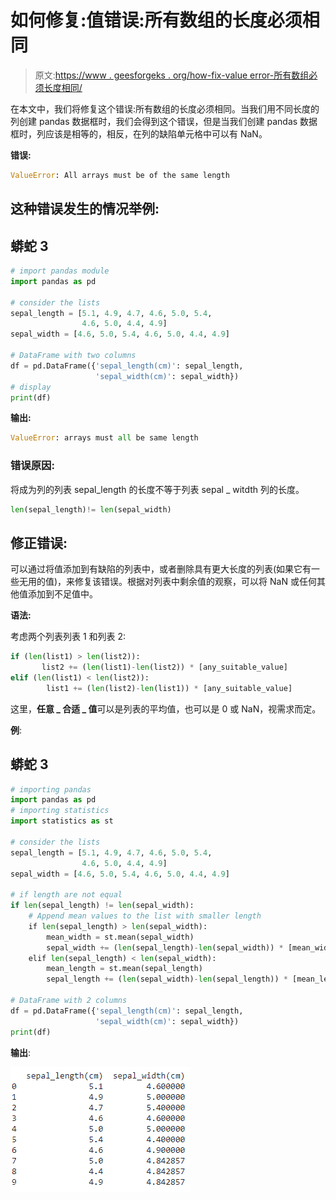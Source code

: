 # 如何修复:值错误:所有数组的长度必须相同

> 原文:[https://www . geesforgeks . org/how-fix-value error-所有数组必须长度相同/](https://www.geeksforgeeks.org/how-to-fix-valueerror-all-arrays-must-be-of-the-same-length/)

在本文中，我们将修复这个错误:所有数组的长度必须相同。当我们用不同长度的列创建 pandas 数据框时，我们会得到这个错误，但是当我们创建 pandas 数据框时，列应该是相等的，相反，在列的缺陷单元格中可以有 NaN。

**错误:**

```py
ValueError: All arrays must be of the same length
```

## **这种错误发生的情况举例:**

## 蟒蛇 3

```py
# import pandas module
import pandas as pd

# consider the lists
sepal_length = [5.1, 4.9, 4.7, 4.6, 5.0, 5.4, 
                4.6, 5.0, 4.4, 4.9]
sepal_width = [4.6, 5.0, 5.4, 4.6, 5.0, 4.4, 4.9]

# DataFrame with two columns
df = pd.DataFrame({'sepal_length(cm)': sepal_length,
                   'sepal_width(cm)': sepal_width})
# display
print(df)
```

**输出:**

```py
ValueError: arrays must all be same length
```

### **错误原因:**

将成为列的列表 sepal_length 的长度不等于列表 sepal _ witdth 列的长度。

```py
len(sepal_length)!= len(sepal_width)
```

## **修正错误:**

可以通过将值添加到有缺陷的列表中，或者删除具有更大长度的列表(如果它有一些无用的值)，来修复该错误。根据对列表中剩余值的观察，可以将 NaN 或任何其他值添加到不足值中。

**语法:**

考虑两个列表列表 1 和列表 2:

```py
if (len(list1) > len(list2)):
       list2 += (len(list1)-len(list2)) * [any_suitable_value]
elif (len(list1) < len(list2)):
        list1 += (len(list2)-len(list1)) * [any_suitable_value]
```

这里，**任意 _ 合适 _ 值**可以是列表的平均值，也可以是 0 或 NaN，视需求而定。

**例**:

## 蟒蛇 3

```py
# importing pandas
import pandas as pd
# importing statistics
import statistics as st

# consider the lists
sepal_length = [5.1, 4.9, 4.7, 4.6, 5.0, 5.4,
                4.6, 5.0, 4.4, 4.9]
sepal_width = [4.6, 5.0, 5.4, 4.6, 5.0, 4.4, 4.9]

# if length are not equal
if len(sepal_length) != len(sepal_width):
    # Append mean values to the list with smaller length
    if len(sepal_length) > len(sepal_width):
        mean_width = st.mean(sepal_width)
        sepal_width += (len(sepal_length)-len(sepal_width)) * [mean_width]
    elif len(sepal_length) < len(sepal_width):
        mean_length = st.mean(sepal_length)
        sepal_length += (len(sepal_width)-len(sepal_length)) * [mean_length]

# DataFrame with 2 columns
df = pd.DataFrame({'sepal_length(cm)': sepal_length,
                   'sepal_width(cm)': sepal_width})
print(df)
```

**输出**:

![](img/97b2d132deb814710cfe6af783a85689.png)